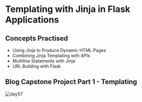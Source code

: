 # Templating with Jinja in Flask Applications
## Concepts Practised
- Using Jinja to Produce Dynamic HTML Pages
- Combining Jinja Templating with APIs
- Multiline Statements with Jinja
- URL Building with Flask
## Blog Capstone Project Part 1 - Templating
![day57](https://user-images.githubusercontent.com/98851253/160050887-d0202694-cebd-4b14-a0a6-b9d4c50d4768.gif)
